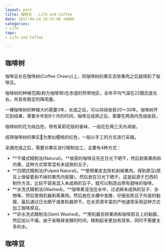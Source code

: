 ```yaml
---
layout: post
title: 咖啡豆 - Life and Coffee
date: 2017-04-24 19:37:00 +0800
categories:
- Life
tags:
- Life and Coffee

---
```


## 咖啡树

咖啡豆长在咖啡树(Coffee Cheery)上，将咖啡树的果实去除果肉之后就得到了咖啡豆。

咖啡树的种植范围(称为咖啡带)在赤道的热带地区，全年平均气温在22摄氏度左右，并具有稳定的降雨量。

一棵咖啡树的种植大约需要3年，长成之后，可以持续收获20～30年。咖啡树开花到结果，需要半年到9个月的时间，咖啡豆成熟之后，需要在两周内完成收获。

咖啡树的花为纯白色，带有茉莉花般的香味，一般花在两三天内凋谢。

成熟咖啡树的果实🍒为类似樱桃的红色，一般以手工的方式进行采摘。

采摘完成之后，需要对果实进行精制加工，主要有4种方式：

- **干燥式精制法(Natural)。**收获的咖啡豆先在日光下晒干，然后剥离果肉和内果。这种方式常常混有未成熟的豆子。
- **日晒式精制法(Pulped Natural)。**使用果皮去除机剥掉果肉，得到原豆(原豆上保留着剥不掉的果壳内层膜)，然后放在日光下晒干。这是起源于巴西的制作方法，比较不容易混入未成熟的豆子，就可以制造出带有甜味的咖啡。
- **水洗式精制法(Washed)。**咖啡果浸泡在水中，过滤掉未成熟的豆子、杂物等，然后使用机器剥离果肉。然后放在水槽中发酵，仔细去除豆子外层的黏膜，最后通过日光晒干或者机器烘干。在水资源丰富的产地通常采用这种方式加工咖啡原豆。
- **非水洗式精制法(Semi Washed)。**用机器去除果肉和咖啡原豆上的黏膜，然后加以干燥。由于省略掉发酵的时间，精制起来更加有效率，同时不需要太多的水。


## 咖啡豆

